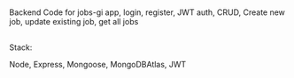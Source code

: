 #

Backend Code for jobs-gi app, login, register, JWT auth, CRUD, Create new job, update existing job, get all jobs

##
Stack:

Node, Express, Mongoose, MongoDBAtlas, JWT
